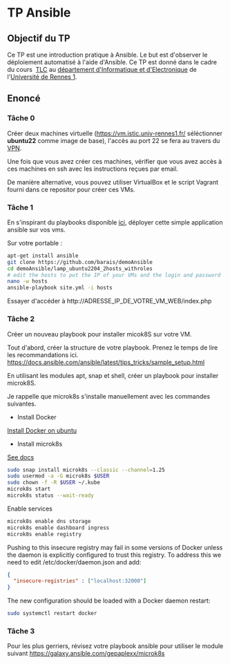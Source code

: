 # TP Ansible

## Objectif du TP

Ce TP est une introduction pratique à Ansible. Le but est d'observer le déploiement automatisé à l'aide d'Ansible. Ce TP est donné dans le cadre du cours  [TLC](https://hackmd.diverse-team.fr/s/SJqu5DjSD) au [département d'Informatique et d'Electronique](https://istic.univ-rennes1.fr/) de l'[Université de Rennes 1](https://www.univ-rennes1.fr/).

## Enoncé

### Tâche 0

Créer deux machines virtuelle (https://vm.istic.univ-rennes1.fr/ séléctionner **ubuntu22** comme image de base), l'accès au port 22 se fera au travers du [VPN](https://istic.univ-rennes1.fr/intranet/services#section-4).

Une fois que vous avez créer ces machines, vérifier que vous avez accès à ces machines en ssh avec les instructions reçues par email.

De manière alternative, vous pouvez utiliser VirtualBox et le script Vagrant fourni dans ce repositor pour créer ces VMs.


### Tâche 1

En s'inspirant du playbooks disponible [ici](https://github.com/barais/demoAnsible/tree/main/lamp_ubuntu2204_2hosts_withroles), déployer cette simple application ansible sur vos vms. 

Sur votre portable :

```bash
apt-get install ansible
git clone https://github.com/barais/demoAnsible
cd demoAnsible/lamp_ubuntu2204_2hosts_withroles
# edit the hosts to put the IP of your VMs and the login and password
nano -w hosts
ansible-playbook site.yml -i hosts
```

Essayer d'accéder à http://ADRESSE_IP_DE_VOTRE_VM_WEB/index.php

### Tâche 2

Créer un nouveau playbook pour installer micok8S sur votre VM.

Tout d'abord, créer la structure de votre playbook. Prenez le temps de lire les recommandations ici.
https://docs.ansible.com/ansible/latest/tips_tricks/sample_setup.html

En utilisant les modules apt, snap et shell, créer un playbook pour installer microk8S.

Je rappelle que microk8s s'installe manuellement avec les commandes suivantes.

- Install Docker

[Install Docker on ubuntu](https://docs.docker.com/engine/install/ubuntu/)

- Install microk8s

[See docs](https://microk8s.io/docs/getting-started)

```bash
sudo snap install microk8s --classic --channel=1.25
sudo usermod -a -G microk8s $USER
sudo chown -f -R $USER ~/.kube
microk8s start
microk8s status --wait-ready
```

Enable services

```bash
microk8s enable dns storage
microk8s enable dashboard ingress
microk8s enable registry
```

Pushing to this insecure registry may fail in some versions of Docker unless the
 daemon is explicitly configured to trust this registry. To address this we need
 to edit /etc/docker/daemon.json and add:

```json
{
  "insecure-registries" : ["localhost:32000"]
}
```

The new configuration should be loaded with a Docker daemon restart:

```bash
sudo systemctl restart docker
```

### Tâche 3

Pour les plus gerriers, révisez votre playbook ansible pour utiliser le module suivant
https://galaxy.ansible.com/gepaplexx/microk8s
